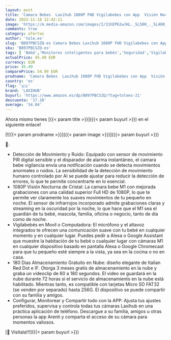 ```yaml
---
layout: post
title: 'Camara Bebes  Laxihub 1080P FHD Vigilabebes con App  Visión Nocturna WiFi 2 4 GHz  Sensor de Movimiento  Audio Bireccional  Almacenamiento en Nube  Compatible con Alexa Google'
date: 2022-11-18 12:42:11
image: 'https://m.media-amazon.com/images/I/31hEP62wJHL._SL500_._SL400_.jpg'
comments: true
category: ofertas
author: 'tole.es'
slug: 'B097PBCSZQ-es Camara Bebes Laxihub 1080P FHD Vigilabebes con App Visión...'
sku: 'B097PBCSZQ-es'
tags: [ 'Bebé','Monitores inteligentes para bebés','Seguridad','Vigilabebés','alexa','laxihub','🇪🇸', ]
actualPrice: 45.49 EUR
currency: EUR
price: 45.49
comparePrice: 54.99 EUR
prodname: 'Camara Bebes  Laxihub 1080P FHD Vigilabebes con App  Visión Nocturna WiFi 2 4 GHz  Sensor de Movimiento  Audio Bireccional  Almacenamiento en Nube  Compatible con Alexa Google'
country: 'es'
flag: '🇪🇸'
brand: 'LAXIHUB'
buyurl: 'https://www.amazon.es/dp/B097PBCSZQ/?tag=tolees-21'
descuento: '17.28'
average: '54.04'
---
```


Ahora mismo tienes [{{< param title >}}]({{< param buyurl >}}) en el siguiente enlace!

[![{{< param prodname >}}]({{< param image >}})]({{< param buyurl >}})

🔎:

- Detección de Movimiento y Ruido: Equipado con sensor de movimiento PIR digital sensible y el disparador de alarma instantáneo, el camara bebe vigilancia envía una notificación cuando se detecta movimientos anormales o ruidos. La sensibilidad de la detección de movimiento humano controlado por AI se puede ajustar para reducir la detección de errores, lo que te permite concentrarte en lo esencial.
- 1080P Visión Nocturna de Cristal: La camara bebe M1 con mejorada grabaciones con una calidad superior Full HD de 1080P, lo que te permite ver claramente los suaves movimientos de tu pequeño en noche. El sensor de infrarrojos incorporado admite grabaciones claras y streaming en la oscuridad por la noche, lo que hace que el M1 sea el guardián de tu bebé, mascota, familia, oficina o negocio, tanto de día como de noche.
- Vigilabebés en Movil o Computadora: El micrófono y el altavoz integrados te ofrecen una comunicación suave con tu bebé en cualquier momento y en cualquier lugar. Puedes pedir a Alexa o Google Assistant que muestre la habitación de tu bebé o cualquier lugar con cámaras M1 en cualquier dispositivo basado en pantalla Alexa o Google Chromecast para que tu pequeño esté siempre a la vista, ya sea en la cocina o no en casa.
- 180 Dias Almacenamiento Gratuito en Nube: diseño elegante de Italian Red Dot e IF. Otorga 3 meses gratis de almacenamiento en la nube y graba un videoclip de 60 a 180 segundos. El video se guardará en la nube durante 72 horas si el servicio de almacenamiento en la nube está habilitado. Mientras tanto, es compatible con tarjetas Micro SD FAT32 (se venden por separado) hasta 256G. El dispositivo se puede compartir con su familia y amigos.
- Configurar, Monitorear y Compartir todo con la APP: Ajusta tus ajustes preferidos, supervisa y controla todas tus cámaras Laxihub en una práctica aplicación de teléfono. Descargue a su familia, amigos u otras personas la app Arenti y comparta el acceso de su cámara para momentos valiosos.

[🛒 Visítala!!!]({{< param buyurl >}})
